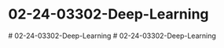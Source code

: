 # 02-24-03302-Deep-Learning
#   0 2 - 2 4 - 0 3 3 0 2 - D e e p - L e a r n i n g  
 #   0 2 - 2 4 - 0 3 3 0 2 - D e e p - L e a r n i n g  
 